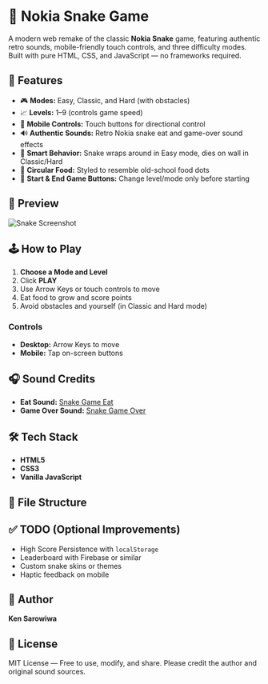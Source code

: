# 🐍 Nokia Snake Game

A modern web remake of the classic **Nokia Snake** game, featuring authentic retro sounds, mobile-friendly touch controls, and three difficulty modes. Built with pure HTML, CSS, and JavaScript — no frameworks required.

## 🚀 Features

- 🎮 **Modes:** Easy, Classic, and Hard (with obstacles)
- 📈 **Levels:** 1–9 (controls game speed)
- 📱 **Mobile Controls:** Touch buttons for directional control
- 🔊 **Authentic Sounds:** Retro Nokia snake eat and game-over sound effects
- 🧠 **Smart Behavior:** Snake wraps around in Easy mode, dies on wall in Classic/Hard
- 🍎 **Circular Food:** Styled to resemble old-school food dots
- 🛑 **Start & End Game Buttons:** Change level/mode only before starting

## 📸 Preview

![Snake Screenshot](preview.png)

## 🕹️ How to Play

1. **Choose a Mode and Level**
2. Click **PLAY**
3. Use Arrow Keys or touch controls to move
4. Eat food to grow and score points
5. Avoid obstacles and yourself (in Classic and Hard mode)

### Controls

- **Desktop:** Arrow Keys to move
- **Mobile:** Tap on-screen buttons

## 🎧 Sound Credits

- **Eat Sound:** [Snake Game Eat](https://www.myinstants.com/media/sounds/snake-game-food-65186.mp3)
- **Game Over Sound:** [Snake Game Over](https://www.myinstants.com/media/sounds/snake-game-over-16836.mp3)

## 🛠️ Tech Stack

- **HTML5**
- **CSS3**
- **Vanilla JavaScript**

## 📁 File Structure
## ✅ TODO (Optional Improvements)

- High Score Persistence with `localStorage`
- Leaderboard with Firebase or similar
- Custom snake skins or themes
- Haptic feedback on mobile

## 👤 Author

**Ken Sarowiwa**

## 📄 License

MIT License — Free to use, modify, and share. Please credit the author and original sound sources.
